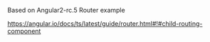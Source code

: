 Based on Angular2-rc.5 Router example

https://angular.io/docs/ts/latest/guide/router.html#!#child-routing-component